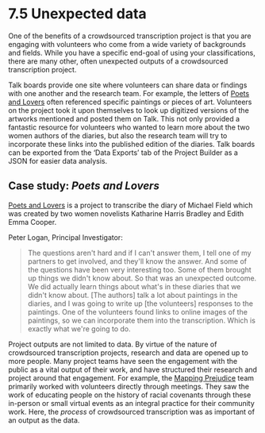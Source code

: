 # 7.5 Unexpected data

One of the benefits of a crowdsourced transcription project is that you are engaging with volunteers who come from a wide variety of backgrounds and fields. While you have a specific end-goal of using your classifications, there are many other, often unexpected outputs of a crowdsourced transcription project. 

Talk boards provide one site where volunteers can share data or findings with one another and the research team. For example, the letters of [Poets and Lovers](https://www.zooniverse.org/projects/pmlogan/poets-and-lovers) often referenced specific paintings or pieces of art. Volunteers on the project took it upon themselves to look up digitized versions of the artworks mentioned and posted them on Talk. This not only provided a fantastic resource for volunteers who wanted to learn more about the two women authors of the diaries, but also the research team will try to incorporate these links into the published edition of the diaries. Talk boards can be exported from the ‘Data Exports’ tab of the Project Builder as a JSON for easier data analysis.

## Case study: *Poets and Lovers*
[Poets and Lovers](https://www.zooniverse.org/projects/pmlogan/poets-and-lovers) is a project to transcribe the diary of Michael Field which was created by two women novelists Katharine Harris Bradley and Edith Emma Cooper.

Peter Logan, Principal Investigator:

> The questions aren't hard and if I can't answer them, I tell one of my partners to get involved, and they'll know the answer. And some of the questions have been very interesting too. Some of them brought up things we didn't know about. So that was an unexpected outcome. We did actually learn things about what's in these diaries that we didn't know about. [The authors] talk a lot about paintings in the diaries, and I was going to write up [the volunteers] responses to the paintings. One of the volunteers found links to online images of the paintings, so we can incorporate them into the transcription. Which is exactly what we're going to do.


Project outputs are not limited to data. By virtue of the nature of crowdsourced transcription projects, research and data are opened up to more people. Many project teams have seen the engagement with the public as a vital output of their work, and have structured their research and project around that engagement. For example, the [Mapping Prejudice](https://mappingprejudice.umn.edu/) team primarily worked with volunteers directly through meetings. They saw the work of educating people on the history of racial covenants through these in-person or small virtual events as an integral practice for their community work. Here, the *process* of crowdsourced transcription was as important of an output as the data.


